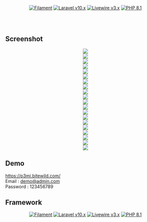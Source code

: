 <p align="center">
    <a href="https://github.com/filamentphp/filament/actions"><img alt="Filament" src="https://img.shields.io/badge/Filament-v3.x-orange?style=for-the-badge"></a>
    <a href="https://laravel.com"><img alt="Laravel v10.x" src="https://img.shields.io/badge/Laravel-v10.x-FF2D20?style=for-the-badge&logo=laravel"></a>
    <a href="https://livewire.laravel.com"><img alt="Livewire v3.x" src="https://img.shields.io/badge/Livewire-v3.x-FB70A9?style=for-the-badge"></a>
    <a href="https://php.net"><img alt="PHP 8.1" src="https://img.shields.io/badge/PHP-8.1-777BB4?style=for-the-badge&logo=php"></a>
</p>

<br>
<br>

## Screenshot
<summary>
<p align="center">
    <img src="https://github.com/isaandreanme/portal/blob/main/Screenshoot/1.png?raw=true" />
    <br>
    <img src="https://github.com/isaandreanme/portal/blob/main/Screenshoot/2.png?raw=true" />
    <br>
    <img src="https://github.com/isaandreanme/portal/blob/main/Screenshoot/3.png?raw=true" />
    <br>
    <img src="https://github.com/isaandreanme/portal/blob/main/Screenshoot/4.png?raw=true" />
    <br>
    <img src="https://github.com/isaandreanme/portal/blob/main/Screenshoot/5.png?raw=true" />
    <br>
    <img src="https://github.com/isaandreanme/portal/blob/main/Screenshoot/6.png?raw=true" />
    <br>
    <img src="https://github.com/isaandreanme/portal/blob/main/Screenshoot/7.png?raw=true" />
    <br>
    <img src="https://github.com/isaandreanme/portal/blob/main/Screenshoot/8.png?raw=true" />
    <br>
    <img src="https://github.com/isaandreanme/portal/blob/main/Screenshoot/9.png?raw=true" />
    <br>
    <img src="https://github.com/isaandreanme/portal/blob/main/Screenshoot/10.png?raw=true" />
    <br>
    <img src="https://github.com/isaandreanme/portal/blob/main/Screenshoot/11.png?raw=true" />
    <br>
    <img src="https://github.com/isaandreanme/portal/blob/main/Screenshoot/12.png?raw=true" />
    <br>
    <img src="https://github.com/isaandreanme/portal/blob/main/Screenshoot/13.png?raw=true" />
    <br>
    <img src="https://github.com/isaandreanme/portal/blob/main/Screenshoot/14.png?raw=true" />
    <br>
    <img src="https://github.com/isaandreanme/portal/blob/main/Screenshoot/15.png?raw=true" />
    <br>
    <img src="https://github.com/isaandreanme/portal/blob/main/Screenshoot/16.png?raw=true" />
    <br>
    <img src="https://github.com/isaandreanme/portal/blob/main/Screenshoot/17.png?raw=true" />
    <br>
    <img src="https://github.com/isaandreanme/portal/blob/main/Screenshoot/18.png?raw=true" />
    <br>
    <img src="https://github.com/isaandreanme/portal/blob/main/Screenshoot/19.png?raw=true" />
    <br>
    <img src="https://github.com/isaandreanme/portal/blob/main/Screenshoot/20.png?raw=true" />
    <br>
    
</p>
</summary>


## Demo

https://p3mi.bitewild.com/
<br>
Email : demo@admin.com
<br>
Password : 123456789

## Framework
<p align="center">
    <a href="https://github.com/filamentphp/filament/actions"><img alt="Filament" src="https://img.shields.io/badge/Filament-v3.x-orange?style=for-the-badge"></a>
    <a href="https://laravel.com"><img alt="Laravel v10.x" src="https://img.shields.io/badge/Laravel-v10.x-FF2D20?style=for-the-badge&logo=laravel"></a>
    <a href="https://livewire.laravel.com"><img alt="Livewire v3.x" src="https://img.shields.io/badge/Livewire-v3.x-FB70A9?style=for-the-badge"></a>
    <a href="https://php.net"><img alt="PHP 8.1" src="https://img.shields.io/badge/PHP-8.1-777BB4?style=for-the-badge&logo=php"></a>
</p>
